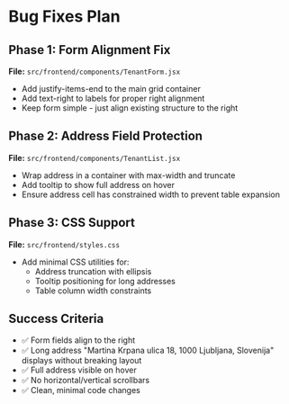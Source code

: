 # Bug Fixes Plan

## Phase 1: Form Alignment Fix

**File:** `src/frontend/components/TenantForm.jsx`
- Add justify-items-end to the main grid container
- Add text-right to labels for proper right alignment
- Keep form simple - just align existing structure to the right

## Phase 2: Address Field Protection

**File:** `src/frontend/components/TenantList.jsx`
- Wrap address in a container with max-width and truncate
- Add tooltip to show full address on hover
- Ensure address cell has constrained width to prevent table expansion

## Phase 3: CSS Support

**File:** `src/frontend/styles.css`
- Add minimal CSS utilities for:
  - Address truncation with ellipsis
  - Tooltip positioning for long addresses
  - Table column width constraints

## Success Criteria

- ✅ Form fields align to the right
- ✅ Long address "Martina Krpana ulica 18, 1000 Ljubljana, Slovenija" displays without breaking layout
- ✅ Full address visible on hover
- ✅ No horizontal/vertical scrollbars
- ✅ Clean, minimal code changes